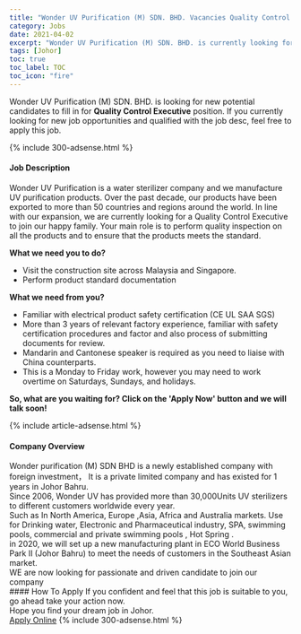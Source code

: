 ```yaml
---
title: "Wonder UV Purification (M) SDN. BHD. Vacancies Quality Control Executive" 
category: Jobs 
date: 2021-04-02 
excerpt: "Wonder UV Purification (M) SDN. BHD. is currently looking for suitable person to fill in the Quality Control Executive which based in Johor" 
tags: [Johor] 
toc: true 
toc_label: TOC 
toc_icon: "fire" 
--- 
```


<p>Wonder UV Purification (M) SDN. BHD. is looking for new potential candidates to fill in for <b>Quality Control Executive</b> position. If you currently looking for new job opportunities and qualified with the job desc, feel free to apply this job.
</p>{% include 300-adsense.html %} 
<div><div><h4>Job Description</h4></div><div><div><span><div><p>Wonder UV Purification is a water sterilizer company and we manufacture UV purification products. Over the past decade,&#160;our&#160;products have been exported to more than 50 countries and regions around the world. In line with our expansion, we are currently looking for a Quality Control Executive to join our happy family. Your main role is to perform quality inspection on all the products and to ensure that the products meets the standard.</p><p><strong>What we need you to do?</strong></p><ul><li>Visit the construction site across Malaysia and Singapore.</li><li>Perform product standard documentation</li></ul><p><strong>What we need from you?</strong></p><ul><li>Familiar with electrical product safety certification (CE UL SAA SGS)</li><li>More than 3 years of relevant factory experience, familiar with safety certification procedures and factor and also process of submitting documents for review.</li><li>Mandarin and Cantonese speaker is required as you need to liaise with China counterparts.</li><li>This is a Monday to Friday work, however you may need to work overtime on Saturdays, Sundays, and holidays.</li></ul><p><strong>So, what are you waiting for? Click on the 'Apply Now' button and we will talk soon!</strong></p></div></span></div></div></div> 
{% include article-adsense.html %} 
<div><div><h4>Company Overview</h4></div><div><div><span><div><div>Wonder purification (M) SDN BHD is a newly established company with foreign investment&#65292; It&#160;is a private limited company and has existed for 1 years in Johor Bahru.</div>
<div>Since 2006, Wonder UV has provided more than 30,000Units UV sterilizers to different customers worldwide every year.&#160;</div>
<div>Such as In North America, Europe ,Asia, Africa and Australia markets.&#160;Use for&#160;Drinking water, Electronic and Pharmaceutical industry, SPA, swimming pools, commercial and private swimming pools , Hot Spring .</div>
<div>in 2020, we will set up a new manufacturing plant in ECO World Business Park II (Johor Bahru) to meet the needs of customers in the Southeast Asian market.</div>
<div>WE are now looking for passionate and driven candidate to join our company</div></div></span></div></div></div> 
#### How To Apply 
If you confident and feel that this job is suitable to you, go ahead take your action now. <br/> 
Hope you find your dream job in Johor. <br/> 
<a href="https://www.jobstreet.com.my/en/job/quality-control-executive-4523752?jobId=jobstreet-my-job-4523752&" class="btn btn--info" target="_blank" rel="nofollow noopenner">Apply Online</a> 
{% include 300-adsense.html %} 